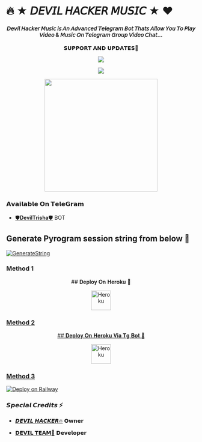 # 🔥 ★ 𝘋𝘌𝘝𝘐𝘓 𝘏𝘈𝘊𝘒𝘌𝘙 𝘔𝘜𝘚𝘐𝘊 ★ ♥️

<h4 align="center">𝘋𝘦𝘷𝘪𝘭 𝘏𝘢𝘤𝘬𝘦𝘳 𝘔𝘶𝘴𝘪𝘤 𝘪𝘴 𝘈𝘯 𝘈𝘥𝘷𝘢𝘯𝘤𝘦𝘥 𝘛𝘦𝘭𝘦𝘨𝘳𝘢𝘮 𝘉𝘰𝘵 𝘛𝘩𝘢𝘵𝘴 𝘈𝘭𝘭𝘰𝘸 𝘠𝘰𝘶 𝘛𝘰 𝘗𝘭𝘢𝘺 𝘝𝘪𝘥𝘦𝘰 & 𝘔𝘶𝘴𝘪𝘤 𝘖𝘯 𝘛𝘦𝘭𝘦𝘨𝘳𝘢𝘮 𝘎𝘳𝘰𝘶𝘱 𝘝𝘪𝘥𝘦𝘰 𝘊𝘩𝘢𝘵...</h4>

<p align="center">
    𝗦𝗨𝗣𝗣𝗢𝗥𝗧 𝗔𝗡𝗗 𝗨𝗣𝗗𝗔𝗧𝗘𝗦🎑

<p align="center"><a href="https://t.me/JaiHindChatting"><img align="center" src="https://img.shields.io/badge/Join-Group%20Support-blue.svg?style=for-the-badge&logo=Telegram">
</p>
<p align="center"><a href="https://t.me/RYMOFFICIAL"><img align="center" src="https://img.shields.io/badge/Join-Official%20Channel-blue.svg?style=for-the-badge&logo=Telegram">
</p>
<p align="center"><a href="https://t.me/JaiHindChatting"><img src="https://telegra.ph/file/06bab8d2aca8660c3b487.jpg" width="300"></a></p>


### 𝗔𝘃𝗮𝗶𝗹𝗮𝗯𝗹𝗲 𝗢𝗻 𝗧𝗲𝗹𝗲𝗚𝗿𝗮𝗺
- [🛡️𝐃𝐞𝐯𝐢𝐥𝐓𝐫𝐢𝐬𝐡𝐚🛡️](https://t.me/DevilTrishaRoBot) BOT

## Generate Pyrogram session string from below 🔻

[![GenerateString](https://img.shields.io/badge/repl.it-generateString-yellowgreen)](https://t.me/JaiHindChatting)


### Method 1

<p align="center">
    ## 𝐃𝐞𝐩𝐥𝐨𝐲 𝐎𝐧 𝐇𝐞𝐫𝐨𝐤𝐮 🚀

<p align="center"><a href="https://heroku.com/deploy?template=https://github.com/rakeshyt/DevilHackerMusic"><img align="center" alt="Heroku" width="52px" src="https://www.nicepng.com/png/full/223-2233246_heroku-logo-salesforce-heroku.png"></p>

### Method 2

<p align="center">
    ## 𝐃𝐞𝐩𝐥𝐨𝐲 𝐎𝐧 𝐇𝐞𝐫𝐨𝐤𝐮 𝐕𝐢𝐚 𝐓𝐠 𝐁𝐨𝐭 🚀

<p align="center"><a href="https://telegram.dog/XTZ_HerokuBot?start=cmFrZXNoeXQvRGV2aWxIYWNrZXJNdXNpYyBSYWtlc2g"><img align="center" alt="Heroku" width="52px" src="https://www.nicepng.com/png/full/223-2233246_heroku-logo-salesforce-heroku.png"></p>


### Method 3

[![Deploy on Railway](https://railway.app/button.svg)](https://railway.app/new/template?template=https%3A%2F%2Fgithub.com%amanrajput2001%2FDevilHackerMusic%2Ftree%2FRakesh&envs=SESSION_NAME%2CBOT_TOKEN%2CBOT_USERNAME%2COWNER_ID%2CAPI_HASH%2CAPI_ID&BOT_USERNAMEDefault=DevilTrishaRoBot&OWNER_IDDefault=14621169&API_HASHDefault=61e480d82ff09acbf967ccea4fa2884f&API_IDDefault=14621169)


### 𝙎𝙥𝙚𝙘𝙞𝙖𝙡 𝘾𝙧𝙚𝙙𝙞𝙩𝙨 ⚡
- [𝘿𝙀𝙑𝙄𝙇 𝙃𝘼𝘾𝙆𝙀𝙍🔥](https://t.me/JaiHindChatting) 𝗢𝘄𝗻𝗲𝗿

- [𝗗𝗘𝗩𝗜𝗟 𝗧𝗘𝗔𝗠🤙](https://t.me/RymOfficial) 𝗗𝗲𝘃𝗲𝗹𝗼𝗽𝗲𝗿
